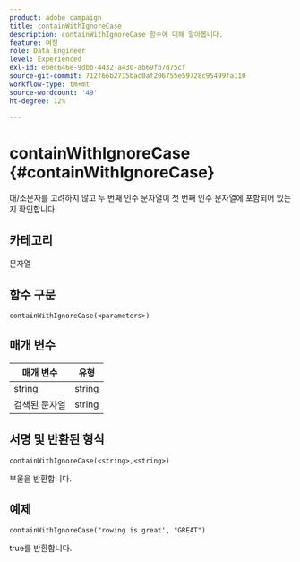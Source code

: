 ```yaml
---
product: adobe campaign
title: containWithIgnoreCase
description: containWithIgnoreCase 함수에 대해 알아봅니다.
feature: 여정
role: Data Engineer
level: Experienced
exl-id: ebec646e-9dbb-4432-a430-ab69fb7d75cf
source-git-commit: 712f66b2715bac0af206755e59728c95499fa110
workflow-type: tm+mt
source-wordcount: '49'
ht-degree: 12%

---
```


# containWithIgnoreCase {#containWithIgnoreCase}

대/소문자를 고려하지 않고 두 번째 인수 문자열이 첫 번째 인수 문자열에 포함되어 있는지 확인합니다.

## 카테고리

문자열

## 함수 구문

`containWithIgnoreCase(<parameters>)`

## 매개 변수

| 매개 변수 | 유형 |
|-----------|------------------|
| string | string |
| 검색된 문자열 | string |

## 서명 및 반환된 형식

`containWithIgnoreCase(<string>,<string>)`

부울을 반환합니다.

## 예제

`containWithIgnoreCase("rowing is great', "GREAT")`

true를 반환합니다.
